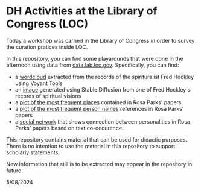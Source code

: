 # DH Activities at the Library of Congress (LOC)

Today a workshop was carried in the Library of Congress in order to survey the curation pratices inside LOC.

In this repository, you can find some playarounds that were done in the afternoon using data from [data.lab.loc.gov](data.lab.loc.gov).
Specifically, you can find: 
* a [wordcloud](wordcloud.jpg) extracted from the records of the spirituralist Fred Hockley using Voyant Tools
* an [image](stable_diffusion.webp) generated using Stable Diffusion from one of Fred Hockley's records of spiritual visions
* a [plot of the most frequent places](places.png) contained in Rosa Parks' papers
* a [plot of the most frequent person names](people.png) references in Rosa Parks' papers
* a [social network](people_network.html) that shows connection between personalities in Rosa Parks' papers based on text co-occurence.

This repository contains material that can be used for didactic purposes.
There is no intention to use the material in this repository to support scholarly statements.

New information that still is to be extracted may appear in the repository in future.

5/08/2024

